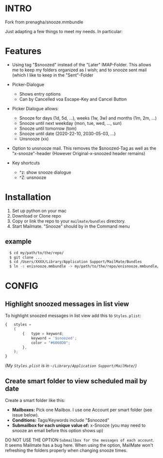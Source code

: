 # INTRO
Fork from prenagha/snooze.mmbundle

Just adapting a few things to meet my needs. In particular:

# Features

* Using tag "$snoozed" instead of the "Later" IMAP-Folder. This allows me to keep my folders organized as I wish; and to snooze sent mail (which I like to keep in the "Sent"-Folder

* Picker-Dialogue 
  * Shows entry options
  * Can by Cancelled voa Escape-Key and Cancel Button

* Picker Dialogue allows:
  * Snooze for days (1d, 5d, ...), weeks (1w, 3w) and months (1m, 2m, ...)
  * Snooze until next weekday (mon, tue, wed, ..., sun)
  * Snooze until tomorrow (tom)
  * Snooze until date (2020-22-10, 2030-05-03, ...)
  * Unsnooze (xx)

* Option to unsnooze mail. This removes the $snoozed-Tag as well as the "x-snooze"-header (However Original-x-snoozed header remains)

* Key shortcuts
  * ^z: show snooze dialogue
  * ^Z: unsnooze

# Installation
1. Set up python on your mac
2. Download or Clone repo
3. Copy or link the repo to your `mailmate/bundles` directory.
4. Start Mailmate. "Snooze" should by in the Command menu

## example
```bash
  $ cd my/path/to/the/repo/
  $ git clone ...
  $ cd /Users/XXXX/Library/Application Support/MailMate/Bundles
  $ ln -s enisnooze.mmbundle -> my/path/to/the/repo/enisnooze.mmbundle/
```

# CONFIG

## Highlight snoozed messages in list view
To highlight snoozed messages in list view add this to `Styles.plist`:
```javascript
{   styles = 
    (
        {   type = keyword;
            keyword = '$snoozed';
            color = "#6060D0";
        },
	);
}
```

*(My `Styles.plist` is in `~/Library/Application Support/MailMate/`)*

## Create smart folder to view scheduled mail by date
Create a smart folder like this:

* **Mailboxes:** Pick one Mailbox. I use one Account per smart folder (see issue below).
* **Conditions:** Tags/Keywords include "$snoozed"
* **Submailbox for each unique value of:** x-Snooze   (you may need to snooze an email before this option shows up)

DO NOT USE THE OPTION `Submailbox for the messages of each account`. 
It seems Mailmate has a bug here. When using the option, MailMate won't refreshing the folders properly when changing snooze times. 



